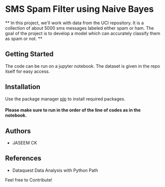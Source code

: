 # SMS Spam Filter using Naive Bayes

** In this project, we'll work with data from the UCI repository. It is a collection of about 5000 sms messages labeled either spam or ham. The goal of the project is to develop a model which can accurately classify them as spam or not. **

## Getting Started

The code can be run on a jupyter notebook. The dataset is given in the repo itself for easy access.

## Installation

Use the package manager [pip](https://pip.pypa.io/en/stable/) to install required packages.

#### Please make sure to run in the order of the line of codes as in the notebook.

## Authors

* JASEEM CK

## References

* Dataquest Data Analysis with Python Path

Feel free to Contribute!
